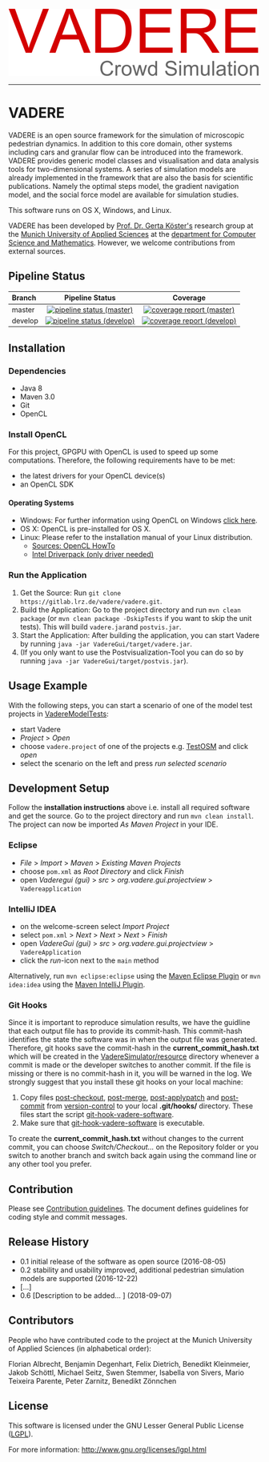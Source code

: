 ![VADERE](vadere.png "VADERE")

---

# VADERE

VADERE is an open source framework for the simulation of microscopic pedestrian dynamics. In addition to this core domain, other systems including cars and granular flow can be introduced into the framework. VADERE provides generic model classes and visualisation and data analysis tools for two-dimensional systems. A series of simulation models are already implemented in the framework that are also the basis for scientific publications. Namely the optimal steps model, the gradient navigation model, and the social force model are available for simulation studies.

This software runs on OS X, Windows, and Linux.

VADERE has been developed by [Prof. Dr. Gerta Köster's](http://www.cs.hm.edu/die_fakultaet/ansprechpartner/professoren/koester/index.de.html)
research group at the [Munich University of Applied Sciences](https://www.hm.edu/) at the
[department for Computer Science and Mathematics](http://cs.hm.edu/).
However, we welcome contributions from external sources.

## Pipeline Status

| Branch  | Pipeline Status  | Coverage |
|:--------|:----------------:|:--------:| 
| master  | [![pipeline status (master)](https://gitlab.lrz.de/vadere/vadere/badges/master/pipeline.svg)](https://gitlab.lrz.de/vadere/vadere/commits/master) | [![coverage report (master)](https://gitlab.lrz.de/vadere/vadere/badges/master/coverage.svg)](https://gitlab.lrz.de/vadere/vadere/commits/master) |
| develop | [![pipeline status (develop)](https://gitlab.lrz.de/vadere/vadere/badges/develop/pipeline.svg)](https://gitlab.lrz.de/vadere/vadere/commits/develop) | [![coverage report (develop)](https://gitlab.lrz.de/vadere/vadere/badges/develop/coverage.svg)](https://gitlab.lrz.de/vadere/vadere/commits/develop) |

## Installation

### Dependencies

* Java 8
* Maven 3.0
* Git
* OpenCL

### Install OpenCL

For this project, GPGPU with OpenCL is used to speed up some computations. Therefore, the following requirements have to be met:

* the latest drivers for your OpenCL device(s)
* an OpenCL SDK

#### Operating Systems

* Windows: For further information using OpenCL on Windows [click here](https://streamcomputing.eu/blog/2015-03-16/how-to-install-opencl-on-windows/).
* OS X: OpenCL is pre-installed for OS X.
* Linux: Please refer to the installation manual of your Linux distribution. 
  * [Sources: OpenCL HowTo](https://wiki.tiker.net/OpenCLHowTo)
  * [Intel Driverpack (only driver needed)](https://software.intel.com/en-us/articles/opencl-drivers#latest_linux_driver)

### Run the Application

1. Get the Source: Run `git clone https://gitlab.lrz.de/vadere/vadere.git`.
2. Build the Application: Go to the project directory and run `mvn clean package` (or `mvn clean package -DskipTests` if you want to skip the unit tests). This will build `vadere.jar`and `postvis.jar`. 
3. Start the Application: After building the application, you can start Vadere by running `java -jar VadereGui/target/vadere.jar`.
4. (If you only want to use the Postvisualization-Tool you can do so by running `java -jar VadereGui/target/postvis.jar`).

## Usage Example

With the following steps, you can start a scenario of one of the model test projects in [VadereModelTests](VadereModelTests):

- start Vadere 
- *Project* > *Open* 
- choose `vadere.project` of one of the projects e.g. [TestOSM](VadereModelTests/TestOSM) and click *open*
- select the scenario on the left and press *run selected scenario*


## Development Setup

Follow the **installation instructions** above i.e. install all required software and get the source. Go to the project directory and run `mvn clean install`. The project can now be imported *As Maven Project* in your IDE.

### Eclipse

- *File* > *Import* > *Maven* > *Existing Maven Projects*
- choose `pom.xml` as *Root Directory* and click *Finish*
- open *Vaderegui (gui)* > *src* > *org.vadere.gui.projectview* > `Vadereapplication`

### IntelliJ IDEA

- on the welcome-screen select *Import Project*
- select `pom.xml` > *Next* > *Next* > *Next* > *Finish*
- open *VadereGui (gui)* > *src* > *org.vadere.gui.projectview* > `VadereApplication`
- click the *run*-icon next to the `main` method

Alternatively, run `mvn eclipse:eclipse` using the [Maven Eclipse Plugin](http://maven.apache.org/plugins/maven-eclipse-plugin/usage.html) or `mvn idea:idea` using the [Maven IntelliJ Plugin](http://maven.apache.org/plugins/maven-idea-plugin/).

### Git Hooks

Since it is important to reproduce simulation results, we have the guidline that each output file has to provide its commit-hash. This commit-hash identifies
the state the software was in when the output file was generated. Therefore, git hooks save the commit-hash in the **current_commit_hash.txt** which
will be created in the [VadereSimulator/resource](vadere/VadereSimulator/resource) directory whenever a commit is made or the developer
switches to another commit. If the file is missing or there is no commit-hash in it, you will be warned in the log. 
We strongly suggest that you install these git hooks on your local machine:

1. Copy files [post-checkout](Documentation/version-control/post-checkout), [post-merge](Documentation/version-control/post-merge), 
[post-applypatch](Documentation/version-control/post-applypatch) and [post-commit](Documentation/version-control/post-commit) 
from [version-control](Documentation/version-control) to your local **.git/hooks/** directory.
These files start the script [git-hook-vadere-software](Documentation/version-control/git-hook-vadere-software).
2. Make sure that [git-hook-vadere-software](Documentation/version-control/git-hook-vadere-software) is executable.

To create the **current_commit_hash.txt** without changes to the current commit, you can choose *Switch/Checkout...* on the Repository folder or you 
switch to another branch and switch back again using the command line or any other tool you prefer.

## Contribution

Please see [Contribution guidelines](CONTRIBUTING.md). The document defines guidelines for coding style and commit messages.

## Release History

- 0.1 initial release of the software as open source (2016-08-05)
- 0.2 stability and usability improved, additional pedestrian simulation models are supported (2016-12-22)
- [...]
- 0.6 [Description to be added... ] (2018-09-07)

## Contributors

People who have contributed code to the project at the Munich University of Applied Sciences (in alphabetical order):

Florian Albrecht, Benjamin Degenhart, Felix Dietrich, Benedikt Kleinmeier, Jakob Sch&ouml;ttl, Michael Seitz, Swen Stemmer, Isabella von Sivers, Mario Teixeira Parente, Peter Zarnitz, Benedikt Z&ouml;nnchen

## License

This software is licensed under the GNU Lesser General Public License ([LGPL](LICENSE)).

For more information: http://www.gnu.org/licenses/lgpl.html
